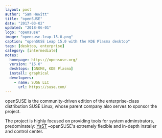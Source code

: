 ```yaml
---
layout: post
author: "Sam Hewitt"
title: "openSUSE"
date: "2017-03-02"
updated: "2018-06-01"
logo: "opensuse"
image: "opensuse-leap-15.0.png"
caption: "openSUSE Leap 15.0 with the KDE Plasma desktop"
tags: [desktop, enterprise]
category: [intermediate]
notes:
  homepage: https://opensuse.org/
  version: "15.0"
  desktops: [GNOME, KDE Plasma]
  install: graphical
  developers:
    - name: SUSE LLC
      url: https://suse.com/
---
```


openSUSE is the community-driven edition of the enterprise-class distribution SUSE Linux, whose parent company also serves to sponsor the project.

The project is highly focused on providing tools for system adminstrators, predominately: [YaST](https://yast.github.io/) &ndash;openSUSE's extremely flexible and in-depth installer and control center.

